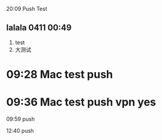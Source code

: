 20:09 Push Test

 ## lalala 0411 00:49
 1. test
 2. 大测试

# 09:28 Mac test push

# 09:36 Mac test push vpn yes

 09:59 push

 12:40 push